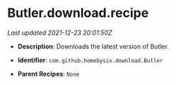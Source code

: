 # Butler.download.recipe

_Last updated 2021-12-23 20:01:50Z_

- **Description**: Downloads the latest version of Butler.

- **Identifier**: `com.github.homebysix.download.Butler`

- **Parent Recipes**: `None`

